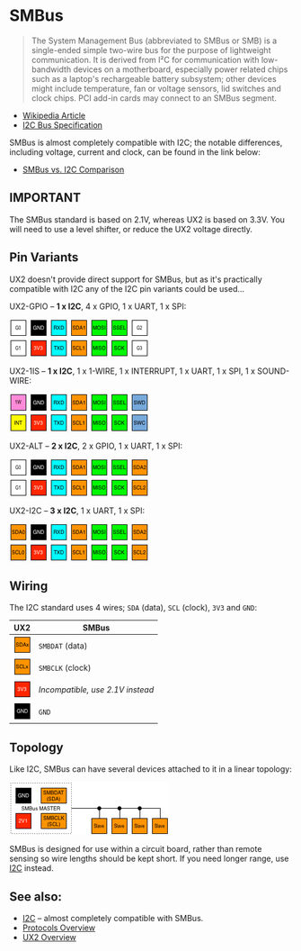 # SMBus

> The System Management Bus (abbreviated to SMBus or SMB) is a single-ended simple two-wire bus for the purpose of lightweight communication. It is derived from I²C for communication with low-bandwidth devices on a motherboard, especially power related chips such as a laptop's rechargeable battery subsystem; other devices might include temperature, fan or voltage sensors, lid switches and clock chips. PCI add-in cards may connect to an SMBus segment.

* [Wikipedia Article](https://www.wikiwand.com/en/System_Management_Bus)
* [I2C Bus Specification](http://www.nxp.com/docs/en/user-guide/UM10204.pdf)

SMBus is almost completely compatible with I2C; the notable differences, including voltage, current and clock, can be found in the link below:

* [SMBus vs. I2C Comparison](https://www.maximintegrated.com/en/app-notes/index.mvp/id/476)

## IMPORTANT

The SMBus standard is based on 2.1V, whereas UX2 is based on 3.3V. You will need to use a level shifter, or reduce the UX2 voltage directly.

## Pin Variants

UX2 doesn't provide direct support for SMBus, but as it's practically compatible with I2C any of the I2C pin variants could be used...

UX2-GPIO – **1 x I2C**, 4 x GPIO, 1 x UART, 1 x SPI:

![UX2-GPIO](../../img/ux2-gpio.png)

UX2-1IS – **1 x I2C**, 1 x 1-WIRE, 1 x INTERRUPT, 1 x UART, 1 x SPI, 1 x SOUND-WIRE:

![UX2-1IS](../../img/ux2-1is.png)

UX2-ALT – **2 x I2C**, 2 x GPIO, 1 x UART, 1 x SPI:

![UX2-ALT](../../img/ux2-alt.png)

UX2-I2C – **3 x I2C**, 1 x UART, 1 x SPI:

![UX2-I2C](../../img/ux2-i2c.png)

## Wiring

The I2C standard uses 4 wires; `SDA` (data), `SCL` (clock), `3V3` and `GND`:

| UX2                        | SMBus                            |
| -------------------------- | -------------------------------- |
| ![SDAx](../../pin/sda.png) | `SMBDAT` (data)                  |
| ![SCLx](../../pin/scl.png) | `SMBCLK` (clock)                 |
| ![3V3](../../pin/3v3.png)  | _Incompatible, use 2.1V instead_ |
| ![GND](../../pin/gnd.png)  | `GND`                            |

## Topology

Like I2C, SMBus can have several devices attached to it in a linear topology:

![SMBus Linear Topology](./smbus.png)

SMBus is designed for use within a circuit board, rather than remote sensing so wire lengths should be kept short. If you need longer range, use [I2C](../i2c/README.md) instead.

## See also:

* [I2C](../i2c/README.md) – almost completely compatible with SMBus.
* [Protocols Overview](../README.md)
* [UX2 Overview](../../README.md)
